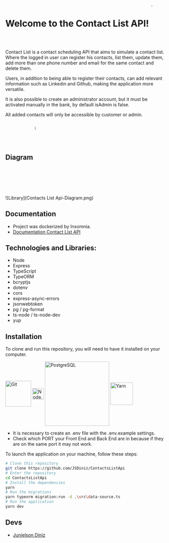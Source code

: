 # Welcome to the Contact List API!   <img align="center" width="3%" alt="Contact List" src="https://cdn.icon-icons.com/icons2/2420/PNG/512/contact_address_book_icon_146880.png" />

Contact List is a contact scheduling API that aims to simulate a contact list. Where the logged in user can register his contacts, list them, update them, add more than one phone number and email for the same contact and delete them.

Users, in addition to being able to register their contacts, can add relevant information such as Linkedin and Github, making the application more versatile.

It is also possible to create an administrator account, but it must be activated manually in the bank, by default isAdmin is false.

All added contacts will only be accessible by customer or admin.

## Diagram <img align="center" width="5%" alt="Diagram" src="https://cdn.icon-icons.com/icons2/3780/PNG/512/workflow_diagram_plan_sitemap_planning_flowchart_hierarchy_management_network_process_icon_231904.png" />

![Library](Contacts List Api-Diagram.png)

## Documentation
* Project was dockerized by Insomnia.
* [Documentation Contact List API]()

## Technologies and Libraries:

* Node
* Express
* TypeScript
* TypeORM
* bcryptjs
* dotenv
* cors
* express-async-errors
* jsonwebtoken
* pg / pg-format
* ts-node / ts-node-dev
* yup

## Installation

To clone and run this repository, you will need to have it installed on your computer.

<div>
  <img align="center" width="80px" alt="Git" src="https://cdn.icon-icons.com/icons2/2415/PNG/512/git_original_wordmark_logo_icon_146510.png" />
  <img align="center" width="35px" alt="Node.js" src="https://cdn.icon-icons.com/icons2/2107/PNG/512/file_type_node_icon_130301.png" />
  <img align="center" width="200px"  alt="PostgreSQL" src="https://cdn.icon-icons.com/icons2/2699/PNG/512/postgresql_horizontal_logo_icon_169844.png" />
  <img align="center" width="70px" alt="Yarn" src="https://cdn.icon-icons.com/icons2/2415/PNG/512/yarn_original_wordmark_logo_icon_146288.png" />
</div>

* It is necessary to create an .env file with the .env.example settings.
* Check which PORT your Front End and Back End are in because if they are on the same port it may not work.

To launch the application on your machine, follow these steps:

```bash
# Clone this repository
git clone https://github.com/JSDiniz/ContactsListApi
# Enter the repository
cd ContactsListApi
# Install the dependencies
yarn
# Run the migrations
yarn typeorm migration:run -d .\src\data-source.ts
# Run the application
yarn dev
```

## Devs
* [Junielson Diniz](https://www.linkedin.com/in/junielson-diniz/)
